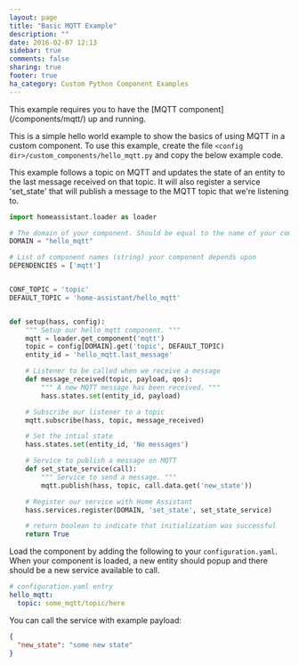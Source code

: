 ```yaml
---
layout: page
title: "Basic MQTT Example"
description: ""
date: 2016-02-07 12:13
sidebar: true
comments: false
sharing: true
footer: true
ha_category: Custom Python Component Examples
---
```


<p class='note'>
This example requires you to have the [MQTT component](/components/mqtt/) up and running.
</p>

This is a simple hello world example to show the basics of using MQTT in a custom component. To use this example, create the file `<config dir>/custom_components/hello_mqtt.py` and copy the below example code.

This example follows a topic on MQTT and updates the state of an entity to the last message received on that topic. It will also register a service 'set_state' that will publish a message to the MQTT topic that we're listening to.

```python
import homeassistant.loader as loader

# The domain of your component. Should be equal to the name of your component
DOMAIN = "hello_mqtt"

# List of component names (string) your component depends upon
DEPENDENCIES = ['mqtt']


CONF_TOPIC = 'topic'
DEFAULT_TOPIC = 'home-assistant/hello_mqtt'


def setup(hass, config):
    """ Setup our hello_mqtt component. """
    mqtt = loader.get_component('mqtt')
    topic = config[DOMAIN].get('topic', DEFAULT_TOPIC)
    entity_id = 'hello_mqtt.last_message'

    # Listener to be called when we receive a message
    def message_received(topic, payload, qos):
        """ A new MQTT message has been received. """
        hass.states.set(entity_id, payload)

    # Subscribe our listener to a topic
    mqtt.subscribe(hass, topic, message_received)

    # Set the intial state
    hass.states.set(entity_id, 'No messages')

    # Service to publish a message on MQTT
    def set_state_service(call):
        """ Service to send a message. """
        mqtt.publish(hass, topic, call.data.get('new_state'))

    # Register our service with Home Assistant
    hass.services.register(DOMAIN, 'set_state', set_state_service)

    # return boolean to indicate that initialization was successful
    return True
```

Load the component by adding the following to your `configuration.yaml`. When your component is loaded, a new entity should popup and there should be a new service available to call.

```yaml
# configuration.yaml entry
hello_mqtt:
  topic: some_mqtt/topic/here
```

You can call the service with example payload:

```json
{
  "new_state": "some new state"
}
```
